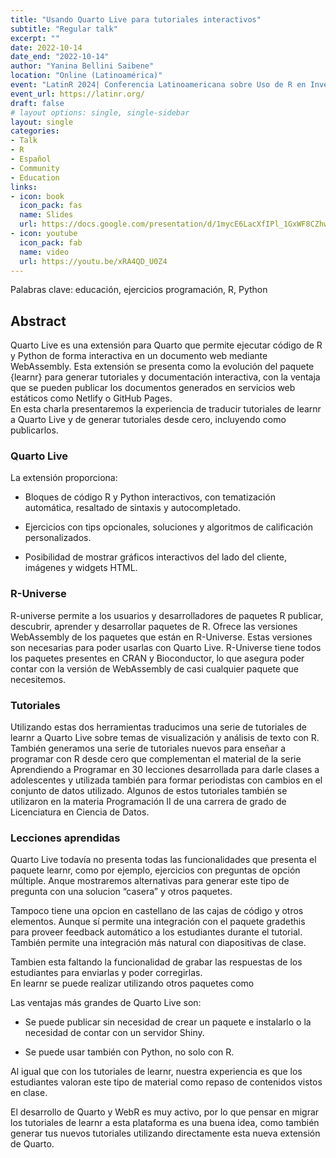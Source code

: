 ```yaml
---
title: "Usando Quarto Live para tutoriales interactivos"
subtitle: "Regular talk"
excerpt: ""
date: 2022-10-14
date_end: "2022-10-14"
author: "Yanina Bellini Saibene"
location: "Online (Latinoamérica)"
event: "LatinR 2024| Conferencia Latinoamericana sobre Uso de R en Investigación + Desarrollo"
event_url: https://latinr.org/
draft: false
# layout options: single, single-sidebar
layout: single
categories:
- Talk
- R
- Español
- Community
- Education
links:
- icon: book
  icon_pack: fas
  name: Slides
  url: https://docs.google.com/presentation/d/1mycE6LacXfIPl_1GxWF8CZhwizUhiCFxJ7NU58grwpw/edit?usp=sharing
- icon: youtube
  icon_pack: fab
  name: video 
  url: https://youtu.be/xRA4QD_U0Z4
---
```





Palabras clave:  educación, ejercicios programación, R, Python

## Abstract
Quarto Live es una extensión para Quarto que permite ejecutar código de R y Python 
de forma interactiva en un documento web mediante WebAssembly. 
Esta extensión se presenta como la evolución del paquete {learnr} para generar 
tutoriales y documentación interactiva, con la ventaja que se pueden publicar 
los documentos generados en servicios web estáticos como Netlify o GitHub Pages.  
En esta charla presentaremos la experiencia de traducir tutoriales de learnr a 
Quarto Live y de generar tutoriales desde cero, incluyendo como publicarlos.

### Quarto Live 

La extensión proporciona:

* Bloques de código R y Python interactivos, con tematización automática, resaltado de sintaxis y autocompletado.

* Ejercicios con tips opcionales, soluciones y algoritmos de calificación personalizados.

* Posibilidad de mostrar gráficos interactivos del lado del cliente, imágenes y widgets HTML.

### R-Universe

R-universe permite a los usuarios y desarrolladores de paquetes R publicar, descubrir, 
aprender y desarrollar paquetes de R.  Ofrece las versiones WebAssembly de los paquetes 
que están en R-Universe.  Estas versiones son necesarias para poder usarlas con Quarto Live. 
R-Universe tiene todos los paquetes presentes en CRAN y Bioconductor, 
lo que asegura poder contar con la versión de WebAssembly de casi cualquier paquete que necesitemos.

### Tutoriales

Utilizando estas dos herramientas traducimos una serie de tutoriales de learnr a 
Quarto Live sobre temas de visualización y análisis de texto con R. 
También generamos una serie de tutoriales nuevos para enseñar a programar con R 
desde cero que complementan el material de la serie Aprendiendo a Programar en 
30 lecciones desarrollada para darle clases a adolescentes y utilizada también 
para formar periodistas con cambios en el conjunto de datos utilizado. 
Algunos de estos tutoriales también se utilizaron en la materia Programación II 
de una carrera de grado de Licenciatura en Ciencia de Datos. 

### Lecciones aprendidas

Quarto Live todavía no presenta todas las funcionalidades que presenta el paquete learnr, 
como por ejemplo, ejercicios con preguntas de opción múltiple. 
Anque mostraremos alternativas para generar este tipo de pregunta con una solucion “casera” 
y otros paquetes.

Tampoco tiene una opcion en castellano de las cajas de código y otros elementos. 
Aunque sí permite una integración con el paquete gradethis para proveer feedback 
automático a los estudiantes durante el tutorial. 
También permite una integración más natural con diapositivas de clase.

Tambien esta faltando la funcionalidad de grabar las respuestas de 
los estudiantes para enviarlas y poder corregirlas.  
En learnr se puede realizar utilizando otros paquetes como   

Las ventajas más grandes de Quarto Live son:

* Se puede publicar sin necesidad de crear un paquete e instalarlo o la necesidad de contar con un servidor Shiny.

* Se puede usar también con Python, no solo con R. 

Al igual que con los tutoriales de learnr, nuestra experiencia es que 
los estudiantes valoran este tipo de material como repaso de contenidos vistos en clase. 

El desarrollo de Quarto y WebR es muy activo, por lo que pensar en migrar los tutoriales 
de learnr a esta plataforma es una buena idea, como también generar tus nuevos tutoriales 
utilizando directamente esta nueva extensión de Quarto. 
